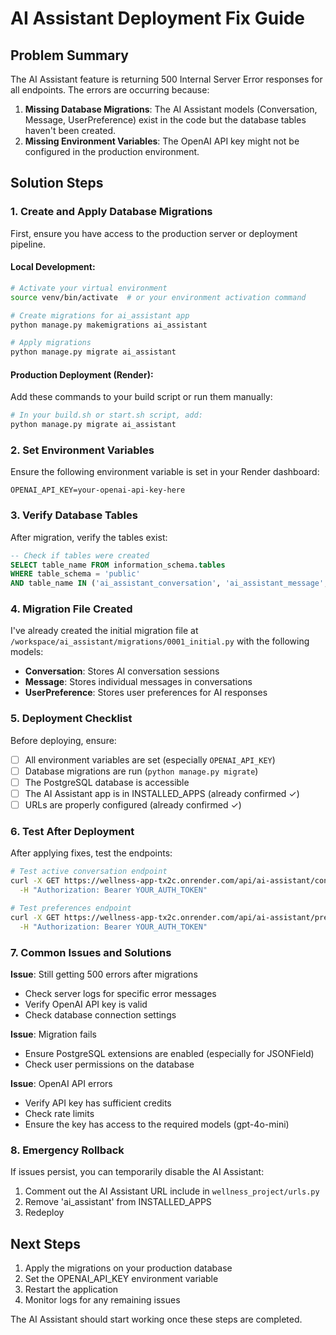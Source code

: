 # AI Assistant Deployment Fix Guide

## Problem Summary
The AI Assistant feature is returning 500 Internal Server Error responses for all endpoints. The errors are occurring because:

1. **Missing Database Migrations**: The AI Assistant models (Conversation, Message, UserPreference) exist in the code but the database tables haven't been created.
2. **Missing Environment Variables**: The OpenAI API key might not be configured in the production environment.

## Solution Steps

### 1. Create and Apply Database Migrations

First, ensure you have access to the production server or deployment pipeline.

#### Local Development:
```bash
# Activate your virtual environment
source venv/bin/activate  # or your environment activation command

# Create migrations for ai_assistant app
python manage.py makemigrations ai_assistant

# Apply migrations
python manage.py migrate ai_assistant
```

#### Production Deployment (Render):
Add these commands to your build script or run them manually:

```bash
# In your build.sh or start.sh script, add:
python manage.py migrate ai_assistant
```

### 2. Set Environment Variables

Ensure the following environment variable is set in your Render dashboard:

```
OPENAI_API_KEY=your-openai-api-key-here
```

### 3. Verify Database Tables

After migration, verify the tables exist:

```sql
-- Check if tables were created
SELECT table_name FROM information_schema.tables 
WHERE table_schema = 'public' 
AND table_name IN ('ai_assistant_conversation', 'ai_assistant_message', 'ai_assistant_userpreference');
```

### 4. Migration File Created

I've already created the initial migration file at `/workspace/ai_assistant/migrations/0001_initial.py` with the following models:

- **Conversation**: Stores AI conversation sessions
- **Message**: Stores individual messages in conversations  
- **UserPreference**: Stores user preferences for AI responses

### 5. Deployment Checklist

Before deploying, ensure:

- [ ] All environment variables are set (especially `OPENAI_API_KEY`)
- [ ] Database migrations are run (`python manage.py migrate`)
- [ ] The PostgreSQL database is accessible
- [ ] The AI Assistant app is in INSTALLED_APPS (already confirmed ✓)
- [ ] URLs are properly configured (already confirmed ✓)

### 6. Test After Deployment

After applying fixes, test the endpoints:

```bash
# Test active conversation endpoint
curl -X GET https://wellness-app-tx2c.onrender.com/api/ai-assistant/conversations/active/ \
  -H "Authorization: Bearer YOUR_AUTH_TOKEN"

# Test preferences endpoint  
curl -X GET https://wellness-app-tx2c.onrender.com/api/ai-assistant/preferences/current/ \
  -H "Authorization: Bearer YOUR_AUTH_TOKEN"
```

### 7. Common Issues and Solutions

**Issue**: Still getting 500 errors after migrations
- Check server logs for specific error messages
- Verify OpenAI API key is valid
- Check database connection settings

**Issue**: Migration fails
- Ensure PostgreSQL extensions are enabled (especially for JSONField)
- Check user permissions on the database

**Issue**: OpenAI API errors
- Verify API key has sufficient credits
- Check rate limits
- Ensure the key has access to the required models (gpt-4o-mini)

### 8. Emergency Rollback

If issues persist, you can temporarily disable the AI Assistant:

1. Comment out the AI Assistant URL include in `wellness_project/urls.py`
2. Remove 'ai_assistant' from INSTALLED_APPS
3. Redeploy

## Next Steps

1. Apply the migrations on your production database
2. Set the OPENAI_API_KEY environment variable
3. Restart the application
4. Monitor logs for any remaining issues

The AI Assistant should start working once these steps are completed.